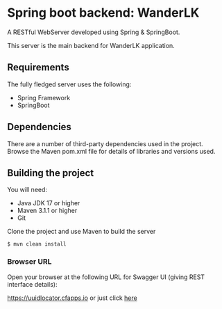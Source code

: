 # Spring boot backend: WanderLK
A RESTful WebServer developed using Spring & SpringBoot.

This server is the main backend for WanderLK application. 



## Requirements

The fully fledged server uses the following:

* Spring Framework
* SpringBoot

## Dependencies
There are a number of third-party dependencies used in the project. Browse the Maven pom.xml file for details of libraries and versions used.

## Building the project
You will need:

*	Java JDK 17 or higher
*	Maven 3.1.1 or higher
*	Git

Clone the project and use Maven to build the server

	$ mvn clean install
	
	
### Browser URL
Open your browser at the following URL for Swagger UI (giving REST interface details):


https://uuidlocator.cfapps.io or just click [here](https://uuidlocator.cfapps.io)	
